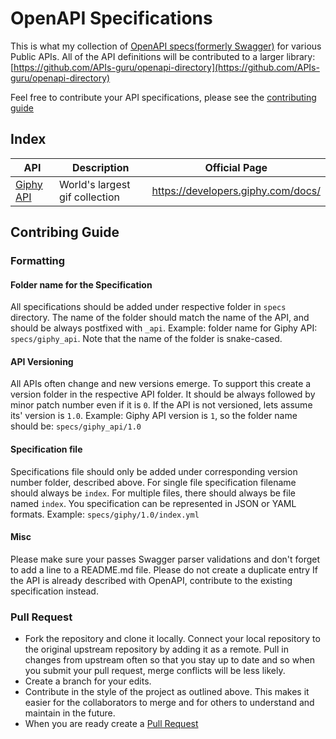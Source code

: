 # OpenAPI Specifications

This is what my collection of [OpenAPI specs(formerly Swagger)](https://swagger.io/) for various Public APIs.
All of the API definitions will be contributed to a larger library: [https://github.com/APIs-guru/openapi-directory](https://github.com/APIs-guru/openapi-directory)

Feel free to contribute your API specifications, please see the [contributing guide](#contributing-guide)

## Index

| API | Description | Official Page |
| --------- | --------- | --------- |
| [Giphy API](specs/giphy_api) | World's largest gif collection | https://developers.giphy.com/docs/ |

## Contribing Guide

### Formatting

#### Folder name for the Specification

All specifications should be added under respective folder in `specs` directory. The name of the folder should match the name of the API, and should be always postfixed with `_api`. Example: folder name for Giphy API: `specs/giphy_api`. Note that the name of the folder is snake-cased.

#### API Versioning

All APIs often change and new versions emerge. To support this create a version folder in the respective API folder. It should be always followed by minor patch number even if it is `0`. If the API is not versioned, lets assume its' version is `1.0`. Example: Giphy API version is `1`, so the folder name should be: `specs/giphy_api/1.0`

#### Specification file
Specifications file should only be added under corresponding version number folder, described above. For single file specification filename should always be `index`. For multiple files, there should always be file named `index`. You specification can be represented in JSON or YAML formats. Example: `specs/giphy/1.0/index.yml`

#### Misc
Please make sure your passes Swagger parser validations and don't forget to add a line to a README.md file.
Please do not create a duplicate entry If the API is already described with OpenAPI, contribute to the existing specification instead.

### Pull Request
- Fork the repository and clone it locally. Connect your local repository to the original upstream repository by adding it as a remote. Pull in changes from upstream often so that you stay up to date and so when you submit your pull request, merge conflicts will be less likely.
- Create a branch for your edits.
- Contribute in the style of the project as outlined above. This makes it easier for the collaborators to merge and for others to understand and maintain in the future.
- When you are ready create a [Pull Request](compare)


